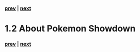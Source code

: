 ### [prev](./11_AboutPokemon.md) | [next]()
# 1.2 About Pokemon Showdown
### [prev](./11_AboutPokemon.md) | [next]()